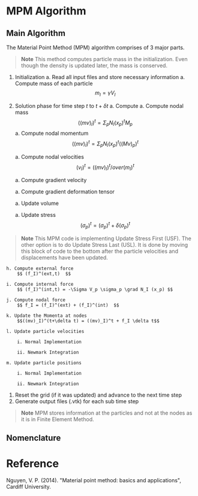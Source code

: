 # MPM Algorithm

## Main Algorithm

The Material Point Method (MPM) algorithm comprises of 3 major parts.

> **Note** This method computes particle mass in the initialization. Even though the density is updated later, the mass is conserved.

1. Initialization
    a. Read all input files and store necessary information
    a. Compute mass of each particle $$ m_I = \gamma V_I $$
1. Solution phase for time step $t$ to $t + \delta t$
    a. Compute 
    a. Compute nodal mass $$ ((mv)_I)^t = \Sigma_p N_I(x_p)^t M_p $$
    a. Compute nodal momentum
        $$ ((mv)_I)^t = \Sigma_p N_I(x_p)^t ((Mv)_p)^t $$

    a. Compute nodal velocities
        $$ (v_I)^t = ((mv)_I)^t /over (m_I)^t   $$

    a. Compute gradient velocity
        $$   $$

    a. Compute gradient deformation tensor
        $$   $$

    a. Update volume
        $$   $$

    a. Update stress
        $$ (\sigma_p)^t = (\sigma_p)^t + \delta (\sigma_p)^t   $$

> **Note** This MPM code is implementing Update Stress First (USF). The other option is to do Update Stress Last (USL). It is done by moving this block of code to the bottom after the particle velocities and displacements have been updated.


    h. Compute external force
        $$ (f_I)^(ext,t)  $$

    i. Compute internal force
        $$ (f_I)^(int,t) = -\Sigma V_p \sigma_p \grad N_I (x_p) $$

    j. Compute nodal force
        $$ f_I = (f_I)^(ext) + (f_I)^(int)  $$
   
    k. Update the Momenta at nodes
        $$((mv)_I)^(t+\delta t) = ((mv)_I)^t + f_I \delta t$$
   
    l. Update particle velocities
        
        i. Normal Implementation

        ii. Newmark Integration

    m. Update particle positions

        i. Normal Implementation

        ii. Newmark Integration

1. Reset the grid (if it was updated) and advance to the next time step
1. Generate output files (.vtk) for each sub time step

> **Note** MPM stores information at the particles and not at the nodes as it is in Finite Element Method.

## Nomenclature

# Reference

Nguyen, V. P. (2014). "Material point method: basics and applications", Cardiff University.
